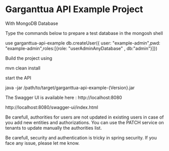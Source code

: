 # Garganttua API Example Project

With MongoDB Database

Type the commands below to prepare a test database in the mongosh shell

use garganttua-api-example
db.createUser({	user: "example-admin",pwd: "example-admin",roles:[{role: "userAdminAnyDatabase" , db:"admin"}]})




Build the project using 

mvn clean install

start the API

java -jar /path/to/target/garganttua-api-example-{Version}.jar


The Swagger UI is available here : http://localhost:8080

http://localhost:8080/swagger-ui/index.html



Be carefull, authorities for users are not updated in existing users in case of you add new entities and authorizations. You can use the PATCH service on tenants to update manually the authorities list.

Be carefull, security and authentication is tricky in spring security. If you face any issue, please let me know.